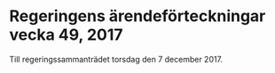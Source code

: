 # Regeringens ärendeförteckningar vecka 49, 2017

Till regeringssammanträdet torsdag den 7 december 2017\.
